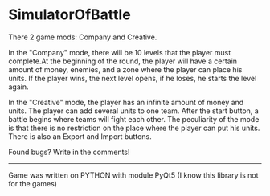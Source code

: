 # SimulatorOfBattle
There 2 game mods: Company and Creative.

In the "Company" mode, there will be 10 levels that the player must complete.At the beginning of the round, the player will have a certain amount of money, enemies, and a zone where the player can place his units. If the player wins, the next level opens, if he loses, he starts the level again.

In the "Creative" mode, the player has an infinite amount of money and units. The player can add several units to one team. After the start button, a battle begins where teams will fight each other. The peculiarity of the mode is that there is no restriction on the place where the player can put his units. There is also an Export and Import buttons.

Found bugs? Write in the comments!

----------------------------------------------------------------------------------------------------------
Game was written on PYTHON with module PyQt5 (I know this library is not for the games)
